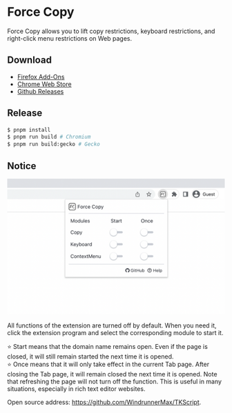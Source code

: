 # Force Copy

Force Copy allows you to lift copy restrictions, keyboard restrictions, and right-click menu restrictions on Web pages.

## Download
* [Firefox Add-Ons](https://addons.mozilla.org/en-US/firefox/addon/force-copy/)
* [Chrome Web Store](https://chrome.google.com/webstore/detail/force-copy/cceclgeciefpanebkfkogecbjjchmico)
* [Github Releases](https://github.com/WindrunnerMax/TKScript/releases)

## Release

```bash
$ pnpm install
$ pnpm run build # Chromium
$ pnpm run build:gecko # Gecko
```

## Notice
![Alt](./public/misc//poster.png)

All functions of the extension are turned off by default. When you need it, click the extension program and select the corresponding module to start it.

⭐ Start means that the domain name remains open. Even if the page is closed, it will still remain started the next time it is opened.  
⭐ Once means that it will only take effect in the current Tab page. After closing the Tab page, it will remain closed the next time it is opened. Note that refreshing the page will not turn off the function. This is useful in many situations, especially in rich text editor websites.

Open source address: https://github.com/WindrunnerMax/TKScript.



